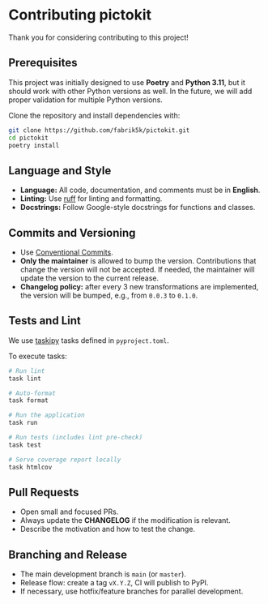 # Contributing pictokit

Thank you for considering contributing to this project!

## Prerequisites

This project was initially designed to use **Poetry** and **Python 3.11**, but it should work with other Python versions as well. In the future, we will add proper validation for multiple Python versions.

Clone the repository and install dependencies with:

```bash
git clone https://github.com/fabrik5k/pictokit.git
cd pictokit
poetry install
```

## Language and Style

- **Language:** All code, documentation, and comments must be in **English**.  
- **Linting:** Use [ruff](https://github.com/astral-sh/ruff) for linting and formatting.  
- **Docstrings:** Follow Google-style docstrings for functions and classes.  

## Commits and Versioning

- Use [Conventional Commits](https://www.conventionalcommits.org/).  
- **Only the maintainer** is allowed to bump the version. Contributions that change the version will not be accepted. If needed, the maintainer will update the version to the current release.  
- **Changelog policy:** after every 3 new transformations are implemented, the version will be bumped, e.g., from `0.0.3` to `0.1.0`.  

## Tests and Lint

We use [taskipy](https://github.com/taskipy/taskipy) tasks defined in `pyproject.toml`.  

To execute tasks:

```bash
# Run lint
task lint

# Auto-format
task format

# Run the application
task run

# Run tests (includes lint pre-check)
task test

# Serve coverage report locally
task htmlcov
```

## Pull Requests

- Open small and focused PRs.  
- Always update the **CHANGELOG** if the modification is relevant.  
- Describe the motivation and how to test the change.  

## Branching and Release

- The main development branch is `main` (or `master`).  
- Release flow: create a tag `vX.Y.Z`, CI will publish to PyPI.  
- If necessary, use hotfix/feature branches for parallel development.  
